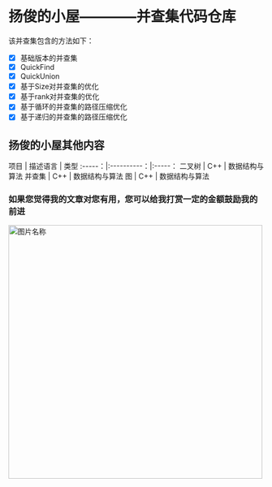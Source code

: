 # 扬俊的小屋————并查集代码仓库

该并查集包含的方法如下：
- [x] 基础版本的并查集
- [x] QuickFind
- [x] QuickUnion
- [x] 基于Size对并查集的优化
- [x] 基于rank对并查集的优化
- [x] 基于循环的并查集的路径压缩优化
- [x] 基于递归的并查集的路径压缩优化

## 扬俊的小屋其他内容

项目 | 描述语言 | 类型
:-----：|:----------：|:-----：
二叉树 | C++ | 数据结构与算法
并查集 | C++ | 数据结构与算法 
图     | C++ | 数据结构与算法



### 如果您觉得我的文章对您有用，您可以给我打赏一定的金额鼓励我的前进 

<img src="http://ww1.sinaimg.cn/large/0060lm7Tly1fmlyfhapirj30p00qadj6.jpg" width = "500" height = "500" alt="图片名称" align=center />
